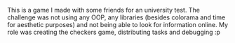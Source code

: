 This is a game I made with some friends for an university test. 
The challenge was not using any OOP, any libraries (besides colorama and time for aesthetic purposes) and not being able to look for information online. 
My role was creating the checkers game, distributing tasks and debugging :p 
